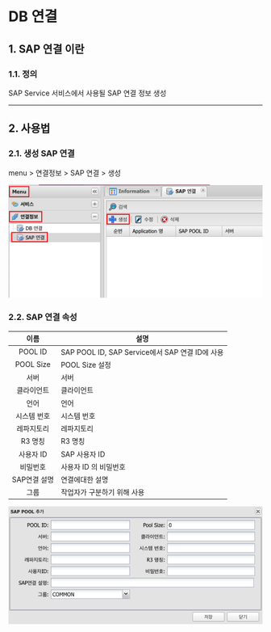 # DB 연결

## 1. SAP 연결 이란
### 1.1. 정의
SAP Service 서비스에서 사용될 SAP 연결 정보 생성

---
## 2. 사용법
### 2.1. 생성 SAP 연결
menu > 연결정보 > SAP 연결 > 생성

![new item](./images/01-connection-information-sap-01.png)

### 2.2. SAP 연결 속성

| 이름 | 설명 |
|:---:|---|
| POOL ID | SAP POOL ID, SAP Service에서 SAP 연결 ID에 사용 |
| POOL Size | POOL Size 설정 |
| 서버 | 서버 |
| 클라이언트 | 클라이언트 |
| 언어 | 언어 |
| 시스템 번호 | 시스템 번호 | 
| 레파지토리 | 레파지토리 | 
| R3 명칭 | R3 명칭 |
| 사용자 ID | SAP 사용자 ID |
| 비밀번호 | 사용자 ID 의 비밀번호 |
| SAP연결 설명 | 연결에대한 설명 |
| 그룹 | 작업자가 구분하기 위해 사용 |

![new item](./images/01-connection-information-sap-02.png)
